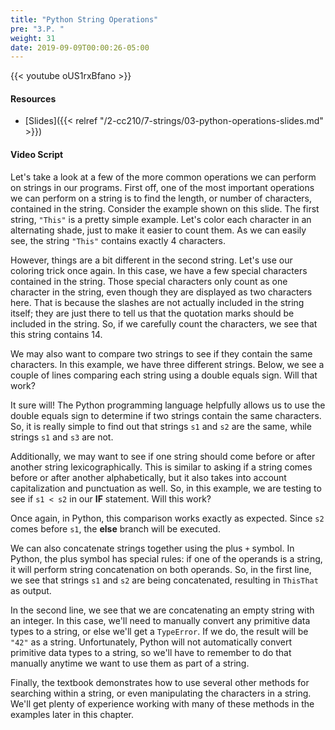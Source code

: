 ```yaml
---
title: "Python String Operations"
pre: "3.P. "
weight: 31
date: 2019-09-09T00:00:26-05:00
---
```


{{< youtube oUS1rxBfano >}}

#### Resources

* [Slides]({{< relref "/2-cc210/7-strings/03-python-operations-slides.md" >}})

#### Video Script

Let's take a look at a few of the more common operations we can perform on strings in our programs. First off, one of the most important operations we can perform on a string is to find the length, or number of characters, contained in the string. Consider the example shown on this slide. The first string, `"This"` is a pretty simple example. Let's color each character in an alternating shade, just to make it easier to count them. As we can easily see, the string `"This"` contains exactly 4 characters.

However, things are a bit different in the second string. Let's use our coloring trick once again. In this case, we have a few special characters contained in the string. Those special characters only count as one character in the string, even though they are displayed as two characters here. That is because the slashes are not actually included in the string itself; they are just there to tell us that the quotation marks should be included in the string. So, if we carefully count the characters, we see that this string contains 14.

We may also want to compare two strings to see if they contain the same characters. In this example, we have three different strings. Below, we see a couple of lines comparing each string using a double equals sign. Will that work?

It sure will! The Python programming language helpfully allows us to use the double equals sign to determine if two strings contain the same characters. So, it is really simple to find out that strings `s1` and `s2` are the same, while strings `s1` and `s3` are not.

Additionally, we may want to see if one string should come before or after another string lexicographically. This is similar to asking if a string comes before or after another alphabetically, but it also takes into account capitalization and punctuation as well. So, in this example, we are testing to see if `s1 < s2` in our **IF** statement. Will this work?

Once again, in Python, this comparison works exactly as expected. Since `s2` comes before `s1`, the **else** branch will be executed.

We can also concatenate strings together using the plus `+` symbol. In Python, the plus symbol has special rules: if one of the operands is a string, it will perform string concatenation on both operands. So, in the first line, we see that strings `s1` and `s2` are being concatenated, resulting in `ThisThat` as output.

In the second line, we see that we are concatenating an empty string with an integer. In this case, we'll need to manually convert any primitive data types to a string, or else we'll get a `TypeError`. If we do, the result will be `"42"` as a string. Unfortunately, Python will not automatically convert primitive data types to a string, so we'll have to remember to do that manually anytime we want to use them as part of a string.

Finally, the textbook demonstrates how to use several other methods for searching within a string, or even manipulating the characters in a string. We'll get plenty of experience working with many of these methods in the examples later in this chapter.
